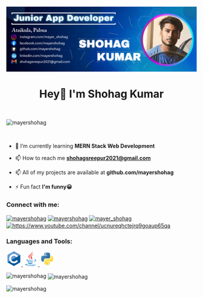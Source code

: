 ![logo](https://github.com/MayerShohag/MayerShohag/blob/main/Cover%20page.png)
<h1 align="center">Hey👋 I'm Shohag Kumar</h1><br>


<p align="left"> <img src="https://komarev.com/ghpvc/?username=mayershohag&label=Profile%20views&color=0e75b6&style=flat" alt="mayershohag" /> </p>

<p align="left"> <a href="https://twitter.com/" target="blank"><img src="https://img.shields.io/twitter/follow/?logo=twitter&style=for-the-badge" alt="" /></a> </p>

- 🌱 I’m currently learning **MERN Stack Web Development**

- 📫 How to reach me **shohagsreepur2021@gmail.com**
- 📫 All of my projects are available at **github.com/mayershohag**

- ⚡ Fun fact **I'm funny😀**

<h3 align="left">Connect with me:</h3>
<p align="left">
<a href="https://linkedin.com/in/mayershohag" target="blank"><img align="center" src="https://raw.githubusercontent.com/rahuldkjain/github-profile-readme-generator/master/src/images/icons/Social/linked-in-alt.svg" alt="mayershohag" height="30" width="40" /></a>
<a href="https://fb.com/mayershohag" target="blank"><img align="center" src="https://raw.githubusercontent.com/rahuldkjain/github-profile-readme-generator/master/src/images/icons/Social/facebook.svg" alt="mayershohag" height="30" width="40" /></a>
<a href="https://instagram.com/mayer_shohag" target="blank"><img align="center" src="https://raw.githubusercontent.com/rahuldkjain/github-profile-readme-generator/master/src/images/icons/Social/instagram.svg" alt="mayer_shohag" height="30" width="40" /></a>
<a href="https://www.youtube.com/c/https://www.youtube.com/channel/ucnureqhctejrq9goaup65qa" target="blank"><img align="center" src="https://raw.githubusercontent.com/rahuldkjain/github-profile-readme-generator/master/src/images/icons/Social/youtube.svg" alt="https://www.youtube.com/channel/ucnureqhctejrq9goaup65qa" height="30" width="40" /></a>
</p>

<h3 align="left">Languages and Tools:</h3>
<p align="left"> <a href="https://www.cprogramming.com/" target="_blank" rel="noreferrer"> <img src="https://raw.githubusercontent.com/devicons/devicon/master/icons/c/c-original.svg" alt="c" width="40" height="40"/> </a> <a href="https://www.java.com" target="_blank" rel="noreferrer"> <img src="https://raw.githubusercontent.com/devicons/devicon/master/icons/java/java-original.svg" alt="java" width="40" height="40"/> </a> <a href="https://www.python.org" target="_blank" rel="noreferrer"> <img src="https://raw.githubusercontent.com/devicons/devicon/master/icons/python/python-original.svg" alt="python" width="40" height="40"/> </a> </p>

<p><img align="left" src="https://github-readme-stats.vercel.app/api/top-langs?username=mayershohag&show_icons=true&locale=en&layout=compact" alt="mayershohag" /></p>

<p>&nbsp;<img align="center" src="https://github-readme-stats.vercel.app/api?username=mayershohag&show_icons=true&locale=en" alt="mayershohag" /></p>

<p><img align="center" src="https://github-readme-streak-stats.herokuapp.com/?user=mayershohag&" alt="mayershohag" /></p>
